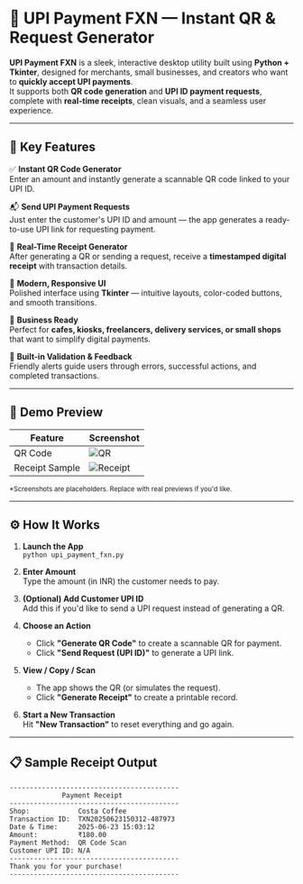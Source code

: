 # 💸 UPI Payment FXN — Instant QR & Request Generator

**UPI Payment FXN** is a sleek, interactive desktop utility built using **Python + Tkinter**, designed for merchants, small businesses, and creators who want to **quickly accept UPI payments**.  
It supports both **QR code generation** and **UPI ID payment requests**, complete with **real-time receipts**, clean visuals, and a seamless user experience.

---

## 🚀 Key Features

✅ **Instant QR Code Generator**  
Enter an amount and instantly generate a scannable QR code linked to your UPI ID.

📬 **Send UPI Payment Requests**  
Just enter the customer's UPI ID and amount — the app generates a ready-to-use UPI link for requesting payment.

🧾 **Real-Time Receipt Generator**  
After generating a QR or sending a request, receive a **timestamped digital receipt** with transaction details.

🎨 **Modern, Responsive UI**  
Polished interface using **Tkinter** — intuitive layouts, color-coded buttons, and smooth transitions.

💼 **Business Ready**  
Perfect for **cafes, kiosks, freelancers, delivery services, or small shops** that want to simplify digital payments.

🧠 **Built-in Validation & Feedback**  
Friendly alerts guide users through errors, successful actions, and completed transactions.

---

## 🧪 Demo Preview

| Feature        | Screenshot |
|----------------|------------|
| QR Code        | ![QR](https://via.placeholder.com/250x250.png?text=QR+Code+Here) |
| Receipt Sample | ![Receipt](https://via.placeholder.com/500x150.png?text=Sample+Receipt) |

<sub>\*Screenshots are placeholders. Replace with real previews if you'd like.</sub>

---

## ⚙️ How It Works

1. **Launch the App**  
   `python upi_payment_fxn.py`

2. **Enter Amount**  
   Type the amount (in INR) the customer needs to pay.

3. **(Optional) Add Customer UPI ID**  
   Add this if you'd like to send a UPI request instead of generating a QR.

4. **Choose an Action**  
   - Click **"Generate QR Code"** to create a scannable QR for payment.
   - Click **"Send Request (UPI ID)"** to generate a UPI link.

5. **View / Copy / Scan**
   - The app shows the QR (or simulates the request).
   - Click **"Generate Receipt"** to create a printable record.

6. **Start a New Transaction**  
   Hit **"New Transaction"** to reset everything and go again.

---

## 📋 Sample Receipt Output

```plaintext
------------------------------------------
             Payment Receipt
------------------------------------------
Shop:            Costa Coffee
Transaction ID:  TXN20250623150312-487973
Date & Time:     2025-06-23 15:03:12
Amount:          ₹180.00
Payment Method:  QR Code Scan
Customer UPI ID: N/A
------------------------------------------
Thank you for your purchase!
------------------------------------------

